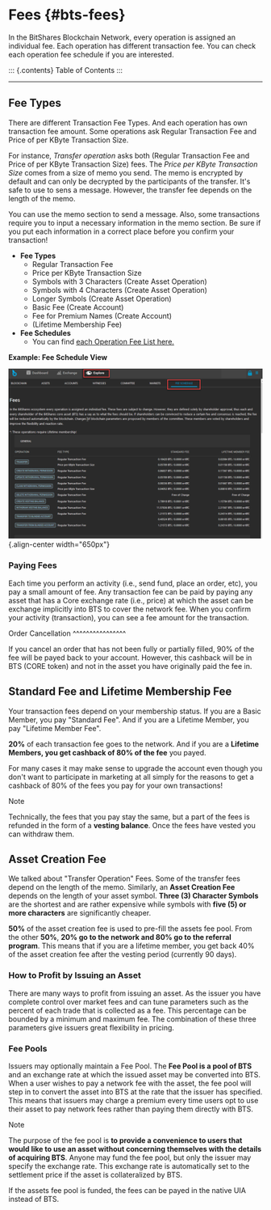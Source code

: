 # Fees {#bts-fees}

In the BitShares Blockchain Network, every operation is assigned an
individual fee. Each operation has different transaction fee. You can
check each operation fee schedule if you are interested.

::: {.contents}
Table of Contents
:::

------------------------------------------------------------------------

## Fee Types

There are different Transaction Fee Types. And each operation has own
transaction fee amount. Some operations ask Regular Transaction Fee and
Price of per KByte Transaction Size.

For instance, *Transfer operation* asks both (Regular Transaction Fee
and Price of per KByte Transaction Size) fees. The *Price per KByte
Transaction Size* comes from a size of memo you send. The memo is
encrypted by default and can only be decrypted by the participants of
the transfer. It\'s safe to use to sens a message. However, the transfer
fee depends on the length of the memo.

You can use the memo section to send a message. Also, some transactions
require you to input a necessary information in the memo section. Be
sure if you put each information in a correct place before you confirm
your transaction!

- **Fee Types**
  - Regular Transaction Fee
  - Price per KByte Transaction Size
  - Symbols with 3 Characters (Create Asset Operation)
  - Symbols with 4 Characters (Create Asset Operation)
  - Longer Symbols (Create Asset Operation)
  - Basic Fee (Create Account)
  - Fee for Premium Names (Create Account)
  - (Lifetime Membership Fee)
- **Fee Schedules**
  - You can find [each Operation Fee List
    here.](https://wallet.bitshares.org/#/explorer/fees)

**Example: Fee Schedule View**

![fee schedule](fee_sched_example.png){.align-center width="650px"}

### Paying Fees

Each time you perform an activity (i.e., send fund, place an order,
etc), you pay a small amount of fee. Any transaction fee can be paid by
paying any asset that has a Core exchange rate (i.e., price) at which
the asset can be exchange implicitly into BTS to cover the network fee.
When you confirm your activity (transaction), you can see a fee amount
for the transaction.

Order Cancellation \^\^\^\^\^\^\^\^\^\^\^\^\^\^\^\^

If you cancel an order that has not been fully or partially filled, 90%
of the fee will be payed back to your account. However, this cashback
will be in BTS (CORE token) and not in the asset you have originally
paid the fee in.

## Standard Fee and Lifetime Membership Fee

Your transaction fees depend on your membership status. If you are a
Basic Member, you pay \"Standard Fee\". And if you are a Lifetime
Member, you pay \"Lifetime Member Fee\".

**20%** of each transaction fee goes to the network. And if you are a
**Lifetime Members, you get cashback of 80% of the fee** you payed.

For many cases it may make sense to upgrade the account even though you
don't want to participate in marketing at all simply for the reasons to
get a cashback of 80% of the fees you pay for your own transactions!

> [!NOTE]
> Technically, the fees that you pay stay the same, but a part of the
> fees is refunded in the form of a **vesting balance**. Once the fees
> have vested you can withdraw them.

## Asset Creation Fee

We talked about \"Transfer Operation\" Fees. Some of the transfer fees
depend on the length of the memo. Similarly, an **Asset Creation Fee**
depends on the length of your asset symbol. **Three (3) Character
Symbols** are the shortest and are rather expensive while symbols with
**five (5) or more characters** are significantly cheaper.

**50%** of the asset creation fee is used to pre-fill the assets fee
pool. From the other **50%**, **20% go to the network and 80% go to the
referral program**. This means that if you are a lifetime member, you
get back 40% of the asset creation fee after the vesting period
(currently 90 days).

### How to Profit by Issuing an Asset

There are many ways to profit from issuing an asset. As the issuer you
have complete control over market fees and can tune parameters such as
the percent of each trade that is collected as a fee. This percentage
can be bounded by a minimum and maximum fee. The combination of these
three parameters give issuers great flexibility in pricing.

### Fee Pools

Issuers may optionally maintain a Fee Pool. The **Fee Pool is a pool of
BTS** and an exchange rate at which the issued asset may be converted
into BTS. When a user wishes to pay a network fee with the asset, the
fee pool will step in to convert the asset into BTS at the rate that the
issuer has specified. This means that issuers may charge a premium every
time users opt to use their asset to pay network fees rather than paying
them directly with BTS.

> [!NOTE]
> The purpose of the fee pool is **to provide a convenience to users
> that would like to use an asset without concerning themselves with the
> details of acquiring BTS**. Anyone may fund the fee pool, but only the
> issuer may specify the exchange rate. This exchange rate is
> automatically set to the settlement price if the asset is
> collateralized by BTS.

If the assets fee pool is funded, the fees can be payed in the native
UIA instead of BTS.
